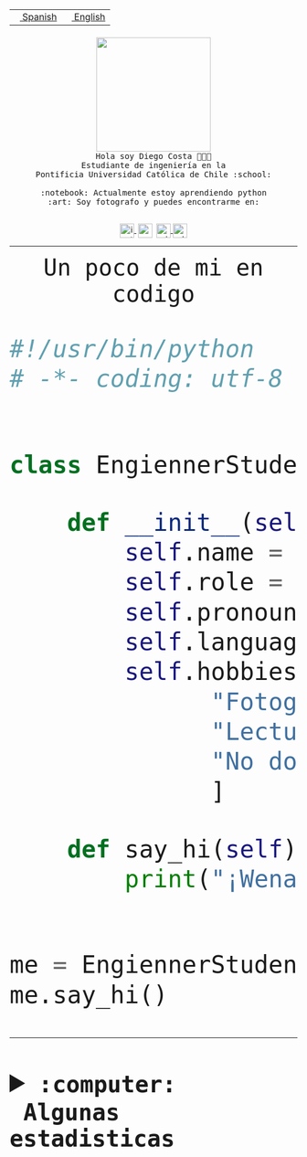 <table border="0"  align="right">
 <tr><td><a href="README.md"><img src="https://upload.wikimedia.org/wikipedia/commons/thumb/8/89/Bandera_de_Espa%C3%B1a.svg/1200px-Bandera_de_Espa%C3%B1a.svg.png" height="10"> Spanish</a></td>
 <td><a href="README.en.md"><img src="https://upload.wikimedia.org/wikipedia/commons/a/a4/Flag_of_the_United_States.svg" height="10"> English</a></td></tr>
</table><br><br><br>


<p align="center">
  <img src="https://github.com/diegocostares/diegocostares/blob/main/Images/aaa2.gif?raw=true" height="200px" weight="200px">
  <br><samp>
    Hola soy Diego Costa 👨🏻‍💻<br>
    Estudiante de ingeniería en la <br>
    Pontificia Universidad Católica de Chile :school:<br>
  <br>
    :notebook: Actualmente estoy aprendiendo python <br>
    :art: Soy fotografo y puedes encontrarme en: <br>
  <br></samp>
  
</p>

<p align="center">
   <a href="https://instagram.com/diegocosta_no" target="blank">
    <img 
    align="center" src="https://cdn.jsdelivr.net/npm/simple-icons@3.0.1/icons/instagram.svg" alt="instagram" height="25px" width="25px" />
  </a>
  <a style="border: 3px solid; color: white;"href="https://t.me/diegocosta_no" target="blank">
  <img
  align="center" alt="Telegram" width="25px" src="https://icons-for-free.com/iconfiles/png/512/Telegram-1324888767380505522.png" />
</a>
<a href="https://api.whatsapp.com/send?phone=56971897835&text=Hola!" target="blank">
  <img
  align="center" alt="wtsp" width="25px" src="https://img.icons8.com/pastel-glyph/2x/whatsapp--v2.png" />
</a>
<a href="https://www.linkedin.com/in/diego-costa-786249213/" target="blank">
  <img
  align="center" alt="wtsp" width="25px" src="https://img.icons8.com/metro/452/linkedin.png" />
</a>

  </a>
</p>

---


<p align="center"><font size="25"><samp>Un poco de mi en codigo</samp></front></p>


```python
#!/usr/bin/python
# -*- coding: utf-8 -*-


class EngiennerStudent:

    def __init__(self):
        self.name = "Diego Costa"
        self.role = "Estudiante"
        self.pronouns = "he/him"
        self.language_spoken = ["es_CL", "en_US"]
        self.hobbies = [
              "Fotografia",
              "Lectura",
              "No dormir",
              ]

    def say_hi(self):
        print("¡Wena mundo!")


me = EngiennerStudent()
me.say_hi()
```
---
<details>
  <summary><b><samp>:computer: &nbsp;Algunas estadisticas</samp></b></summary>
  <br/></p>

<!--START_SECTION:waka-->
![Code Time](http://img.shields.io/badge/Code%20Time-1%2C073%20hrs%209%20mins-blue)

**Soy nocturno 🦉** 

```text
🌞 Mañana                 53 commits          ░░░░░░░░░░░░░░░░░░░░░░░░░   01.48 % 
🌆 Día                    1145 commits        ████████░░░░░░░░░░░░░░░░░   31.98 % 
🌃 Tarde                  1541 commits        ███████████░░░░░░░░░░░░░░   43.04 % 
🌙 Noche                  841 commits         ██████░░░░░░░░░░░░░░░░░░░   23.49 % 
```
📅 **Soy más productivo los Martes** 

```text
Lunes                    556 commits         ████░░░░░░░░░░░░░░░░░░░░░   15.53 % 
Martes                   637 commits         ████░░░░░░░░░░░░░░░░░░░░░   17.79 % 
Miércoles                468 commits         ███░░░░░░░░░░░░░░░░░░░░░░   13.07 % 
Jueves                   547 commits         ████░░░░░░░░░░░░░░░░░░░░░   15.28 % 
Viernes                  503 commits         ████░░░░░░░░░░░░░░░░░░░░░   14.05 % 
Sábado                   332 commits         ██░░░░░░░░░░░░░░░░░░░░░░░   09.27 % 
Domingo                  537 commits         ████░░░░░░░░░░░░░░░░░░░░░   15.00 % 
```


📊 **Esta semana me dediqué a** 

```text
🐱‍💻 Proyectos: 
2023-1-S4-Grupo2-Backend 14 hrs 7 mins       ████████████░░░░░░░░░░░░░   49.49 % 
2023-1-S4-Grupo2-IA      7 hrs 42 mins       ███████░░░░░░░░░░░░░░░░░░   27.03 % 
t                        2 hrs 29 mins       ██░░░░░░░░░░░░░░░░░░░░░░░   08.71 % 
2023-1-S4-Grupo2-Scraper 2 hrs 25 mins       ██░░░░░░░░░░░░░░░░░░░░░░░   08.51 % 
proyecto-grupo-31        1 hr 26 mins        █░░░░░░░░░░░░░░░░░░░░░░░░   05.07 % 
```


 Last Updated on 18/06/2023 18:22:00 UTC
<!--END_SECTION:waka-->
  
  

<p align="center"> <img src="https://github-readme-stats.vercel.app/api?username=diegocostares&show_icons=true&theme=ayu-mirage" alt="abhisheknaiidu" /></p>
 
</details>
